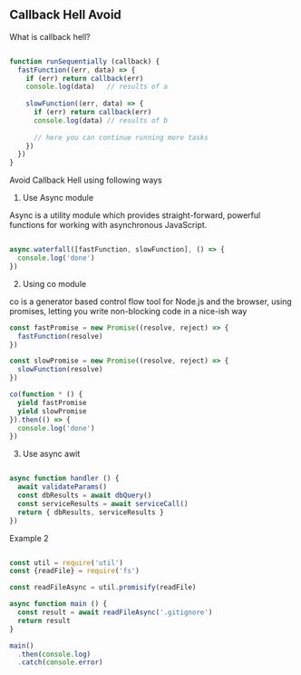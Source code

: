 ## Callback Hell Avoid

What is callback hell?

```js

function runSequentially (callback) {
  fastFunction((err, data) => {
    if (err) return callback(err)
    console.log(data)   // results of a
  
    slowFunction((err, data) => {
      if (err) return callback(err)
      console.log(data) // results of b
  
      // here you can continue running more tasks
    })
  })
}

```

Avoid Callback Hell using following ways

1) Use Async module

Async is a utility module which provides straight-forward, powerful functions for working with asynchronous JavaScript.

```js

async.waterfall([fastFunction, slowFunction], () => {
  console.log('done')
})

```

2) Using co module

co is a generator based control flow tool for Node.js and the browser, using promises, letting you write non-blocking code in a nice-ish way

```js
const fastPromise = new Promise((resolve, reject) => {
  fastFunction(resolve)
})

const slowPromise = new Promise((resolve, reject) => {
  slowFunction(resolve)
})

co(function * () {
  yield fastPromise
  yield slowPromise
}).then(() => {
  console.log('done')
})

```

3) Use async awit

```js

async function handler () {
  await validateParams()
  const dbResults = await dbQuery()
  const serviceResults = await serviceCall()
  return { dbResults, serviceResults }
})

```

Example 2 

```js

const util = require('util')
const {readFile} = require('fs')

const readFileAsync = util.promisify(readFile)

async function main () {
  const result = await readFileAsync('.gitignore')
  return result
}

main()
  .then(console.log)
  .catch(console.error)

```  